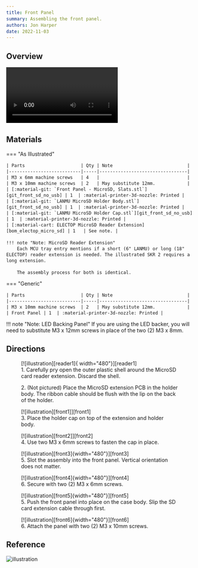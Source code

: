 ```yaml
---
title: Front Panel
summary: Assembling the front panel.
authors: Jon Harper
date: 2022-11-03
---
```



## Overview

<video controls="">
    <source src="https://jon-harper.github.io/OmniBox/video/0.9.9/front.mp4" type="video/mp4">
</video>

## Materials

=== "As Illustrated"

    | Parts                     | Qty | Note                            |
    |---------------------------|-----|---------------------------------|
    | M3 x 6mm machine screws   | 4   |                                 |
    | M3 x 10mm machine screws  | 2   | May substitute 12mm.            |
    | [:material-git: `Front Panel - MicroSD, Slats.stl`][git_front_sd_no_usb] | 1  | :material-printer-3d-nozzle: Printed |
    | [:material-git: `LANMU MicroSD Holder Body.stl`][git_front_sd_no_usb] | 1  | :material-printer-3d-nozzle: Printed |
    | [:material-git: `LANMU MicroSD Holder Cap.stl`][git_front_sd_no_usb] | 1  | :material-printer-3d-nozzle: Printed |
    | [:material-cart: ELECTOP MicroSD Reader Extension][bom_electop_micro_sd] | 1   | See note. |

    !!! note "Note: MicroSD Reader Extension"
        Each MCU tray entry mentions if a short (6" LANMU) or long (18" ELECTOP) reader extension is needed. The illustrated SKR 2 requires a long extension.

        The assembly process for both is identical.

=== "Generic"

    | Parts                     | Qty | Note                            |
    |---------------------------|-----|---------------------------------|
    | M3 x 10mm machine screws  | 2   | May substitute 12mm.            |
    | Front Panel | 1  | :material-printer-3d-nozzle: Printed |

!!! note "Note: LED Backing Panel"
    If you are using the LED backer, you will need to substitute M3 x 12mm screws in place of the two (2) M3 x 8mm.

## Directions

<figure markdown>
  [![illustration][reader1]{ width="480"}][reader1]
  <figcaption>1. Carefully pry open the outer plastic shell around the MicroSD card reader extension. Discard the shell.</figcaption>
</figure>

<figure markdown>
  <figcaption>2. (Not pictured) Place the MicroSD extension PCB in the holder body. The ribbon cable should be flush with the lip on the back of the holder.</figcaption>
</figure>

<figure markdown>
  [![illustration][front1]][front1]
  <figcaption>3. Place the holder cap on top of the extension and holder body.</figcaption>
</figure>

<figure markdown>
  [![illustration][front2]][front2]
  <figcaption>4. Use two M3 x 6mm screws to fasten the cap in place.</figcaption>
</figure>

<figure markdown>
  [![illustration][front3]{width="480"}][front3]
  <figcaption>5. Slot the assembly into the front panel. Vertical orientation does not matter.</figcaption>
</figure>

<figure markdown>
  [![illustration][front4]{width="480"}][front4]
  <figcaption>6. Secure with two (2) M3 x 6mm screws.</figcaption>
</figure>

<figure markdown>
  [![illustration][front5]{width="480"}][front5]
  <figcaption>5. Push the front panel into place on the case body. Slip the SD card extension cable through first.</figcaption>
</figure>

<figure markdown>
  [![illustration][front6]{width="480"}][front6]
  <figcaption>6. Attach the panel with two (2) M3 x 10mm screws.</figcaption>
</figure>

## Reference

![illustration][front_final]

[front1]: ../img/assembly/panels/front/front1.png
[front2]: ../img/assembly/panels/front/front2.png
[front3]: ../img/assembly/panels/front/front3.png
[front4]: ../img/assembly/panels/front/front4.png
[front5]: ../img/assembly/panels/front/front5.png
[front6]: ../img/assembly/panels/front/front6.png
[front_final]: ../img/assembly/panels/front/front_final.png
[reader1]: ../img/assembly/misc/reader1.webp